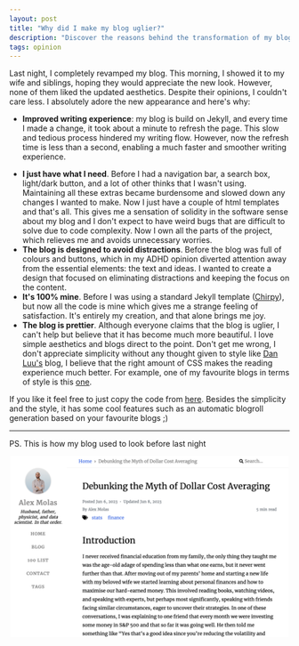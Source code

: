```yaml
---
layout: post
title: "Why did I make my blog uglier?"
description: "Discover the reasons behind the transformation of my blog and the benefits it brings. Experience faster writing, simplified design, reduced distractions, and a sense of complete ownership. Explore the enhanced aesthetics that prioritize minimalist style and direct communication. Find out why this revamped blog reflects my unique vision."
tags: opinion
---
```



Last night, I completely revamped my blog. This morning, I showed it to my wife and siblings, hoping they would appreciate the new look. However, none of them liked the updated aesthetics. Despite their opinions, I couldn't care less. I absolutely adore the new appearance and here's why:

- **Improved writing experience**: my blog is build on Jekyll, and every time I made a change, it took about a minute to refresh the page. This slow and tedious process hindered my writing flow. However, now the refresh time is less than a second, enabling a much faster and smoother writing experience.
* **I just have what I need**. Before I had a navigation bar, a search box, light/dark button, and a lot of other thinks that I wasn't using. Maintaining all these extras became burdensome and slowed down any changes I wanted to make. Now I just have a couple of html templates and that's all. This gives me a sensation of solidity in the software sense about my blog and I don't expect to have weird bugs that are difficult to solve due to code complexity. Now I own all the parts of the project, which relieves me and avoids unnecessary worries. 
* **The blog is designed to avoid distractions**. Before the blog was full of colours and buttons, which in my ADHD opinion diverted attention away from the essential elements: the text and ideas. I wanted to create a design that focused on eliminating distractions and keeping the focus on the content.
* **It's 100% mine**. Before I was using a standard Jekyll template ([Chirpy](https://github.com/cotes2020/jekyll-theme-chirpy)), but now all the code is mine which gives me a strange feeling of satisfaction. It's entirely my creation, and that alone brings me joy.
* **The blog is prettier**. Although everyone claims that the blog is uglier, I can't help but believe that it has become much more beautiful. I love simple aesthetics and blogs direct to the point. Don't get me wrong, I don't appreciate simplicity without any thought given to style like [Dan Luu's](https://www.danluu.com) blog, I believe that the right amount of CSS makes the reading experience much better. For example, one of my favourite blogs in terms of style is this [one](https://gregorygundersen.com/).

If you like it feel free to just copy the code from [here](https://www.github.com/alexmolas/alexmolas.github.io). Besides the simplicity and the style, it has some cool features such as an automatic blogroll generation based on your favourite blogs ;)

---

PS. This is how my blog used to look before last night

<div style="text-align:center">
    <img src="/docs/ugly-blog/old-blog.png" width=500px class="center">
</div>
